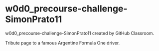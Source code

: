 # w0d0_precourse-challenge-SimonPrato11
w0d0_precourse-challenge-SimonPrato11 created by GitHub Classroom.

Tribute page to a famous Argentine Formula One driver.
